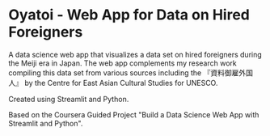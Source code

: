 # Oyatoi - Web App for Data on Hired Foreigners

A data science web app that visualizes a data set on hired foreigners during the Meiji era in Japan. The web app complements my research work compiling this data set from various sources including the 『資料御雇外国人』 by the Centre for East Asian Cultural Studies for UNESCO.

Created using Streamlit and Python.

Based on the Coursera Guided Project "Build a Data Science Web App with Streamlit and Python".
